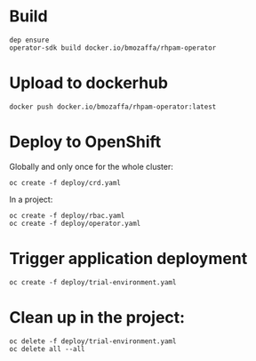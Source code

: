 # Build
    dep ensure
    operator-sdk build docker.io/bmozaffa/rhpam-operator

# Upload to dockerhub

    docker push docker.io/bmozaffa/rhpam-operator:latest

# Deploy to OpenShift
Globally and only once for the whole cluster:

    oc create -f deploy/crd.yaml

In a project:

    oc create -f deploy/rbac.yaml
    oc create -f deploy/operator.yaml

# Trigger application deployment

    oc create -f deploy/trial-environment.yaml

# Clean up in the project:

    oc delete -f deploy/trial-environment.yaml
    oc delete all --all
